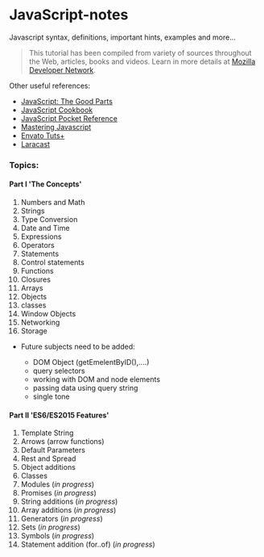 # JavaScript-notes
Javascript syntax, definitions, important hints, examples and more...

> This tutorial has been compiled from variety of sources throughout the Web, articles, books and videos.
  Learn in more details at [Mozilla Developer Network](https://developer.mozilla.org/en-US/docs/Web/JavaScript).

Other useful references:

* [JavaScript: The Good Parts](http://shop.oreilly.com/product/9780596517748.do)
* [JavaScript Cookbook](http://shop.oreilly.com/product/0636920033455.do)
* [JavaScript Pocket Reference](http://shop.oreilly.com/product/0636920011460.do)
* [Mastering Javascript](https://www.packtpub.com/web-development/mastering-javascript)
* [Envato Tuts+](https://tutsplus.com/tutorials/search?utf8=%E2%9C%93&search%5Bterms%5D=JavaScript&button=)
* [Laracast](https://laracasts.com/)

### Topics:


#### Part I 'The Concepts'

01. Numbers and Math
02. Strings
03. Type Conversion
04. Date and Time
05. Expressions
06. Operators
07. Statements
08. Control statements
09. Functions
10. Closures
11. Arrays
12. Objects
13. classes
14. Window Objects
15. Networking
16. Storage

* Future subjects need to be added:

    * DOM Object (getEmelentByID(),....)
    * query selectors
    * working with DOM and node elements
    * passing data using query string
    * single tone

#### Part II 'ES6/ES2015 Features'

01. Template String
02. Arrows (arrow functions)
03. Default Parameters
04. Rest and Spread
05. Object additions
06. Classes
07. Modules (_in progress_)
08. Promises (_in progress_)
09. String additions (_in progress_)
10. Array additions (_in progress_)
11. Generators (_in progress_)
12. Sets (_in progress_)
13. Symbols (_in progress_)
14. Statement addition (for..of) (_in progress_)
